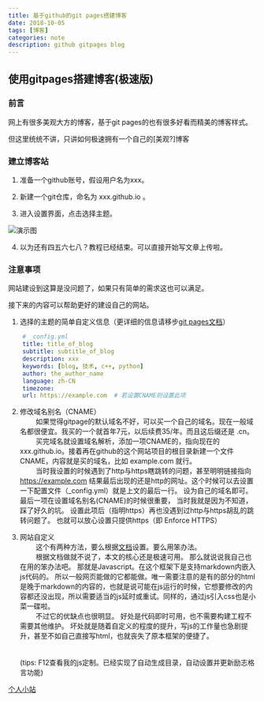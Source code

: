 ```yaml
---
title: 基于github的git pages搭建博客
date: 2018-10-05
tags: [博客]
categories: note
description: github gitpages blog
---
```

## 使用gitpages搭建博客(极速版)

### 前言
网上有很多美观大方的博客，基于git pages的也有很多好看而精美的博客样式。

但这里统统不讲，只讲如何极速拥有一个自己的[美观?]博客

### 建立博客站
1. 准备一个github账号，假设用户名为xxx。

2. 新建一个git仓库，命名为 xxx.github.io 。

3. 进入设置界面，点击选择主题。

![演示图][1]


4. 以为还有四五六七八？教程已经结束。可以直接开始写文章上传啦。

### 注意事项
网站建设到这算是没问题了，如果只有简单的需求这也可以满足。

接下来的内容可以帮助更好的建设自己的网站。

1. 选择的主题的简单自定义信息（更详细的信息请移步[git pages文档][2]）        
```yml
    # _config.yml
    title: title_of_blog
    subtitle: subtitle_of_blog
    description: xxx
    keywords: [blog, 技术, c++, python] 
    author: the_author_name
    language: zh-CN
    timezone:
    url: https://example.com  # 若设置CNAME则设置此项
``` 

2. 修改域名别名（CNAME）      
&emsp;&emsp;
  如果觉得gitpage的默认域名不好，可以买一个自己的域名。现在一般域名都很便宜。我买的一个就首年7元，以后续费35/年。而且这后缀还是 .cn。     
&emsp;&emsp;
  买完域名就设置域名解析，添加一项CNAME的，指向现在的 xxx.github.io。接着再在github的这个网站项目的根目录新建一个文件CNAME，内容就是买的域名，比如 example.com 就行。      
&emsp;&emsp;
  当时我设置的时候遇到了http与https瞎跳转的问题，甚至明明链接指向 https://example.com 结果最后出现的还是http的网址。这个时候可以去设置一下配置文件（_config.yml）就是上文的最后一行。
  设为自己的域名即可。
  最后一项在设置域名别名(CNAME)的时候很重要，
  当时我就是因为不知道，踩了好久的坑。
  设置此项后（指明https）再也没遇到过http与https胡乱的跳转问题了。
  也就可以放心设置只提供https（即 Enforce HTTPS）    


3. 网站自定义    
&emsp;&emsp;
这个有两种方法，要么根据[文档][3]设置。要么用笨办法。    
&emsp;&emsp;
根据文档做就不说了，本文的核心还是极速可用。
那么就说说我自己也在用的笨办法吧。
那就是Javascript。在这个框架下是支持markdown内嵌入js代码的。
所以一般网页能做的它都能做。唯一需要注意的是有的部分的html是晚于markdown的内容的，也就是说可能在js运行的时候，它想要修改的内容都还没出现，所以需要适当的js延时或重试。同样的，通过js引入css也是小菜一碟啦。    
&emsp;&emsp;
不过它的优缺点也很明显。
好处是代码即时可用，也不需要构建工程不需要其他维护。
坏处就是随着自定义的程度的提升，写js的工作量也急剧提升，甚至不如自己直接写html，也就丧失了原本框架的便捷了。       
&emsp;&emsp;    
&emsp;&emsp;    
(tips: F12查看我的js定制。已经实现了自动生成目录，自动设置并更新励志格言功能)



[个人小站][4]




[1]: https://xchens-1254410906.cos.ap-shanghai.myqcloud.com/images/gitpages_choose_theme12345.png
[2]: https://help.github.com/categories/github-pages-basics/
[3]: https://jekyllrb.com/docs/
[4]: https://xchens.cn/



<script type="text/javascript" src="/assets/js/customize.js"></script>
